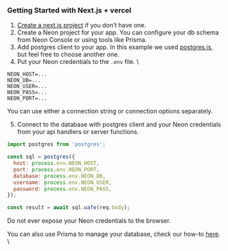 ### Getting Started with Next.js + vercel

1. [Create a next.js project](https://nextjs.org/learn/basics/create-nextjs-app/setup) if you don’t have one.
2. Create a Neon project for your app. You can configure your db schema from Neon Console or using tools like Prisma.
3. Add postgres client to your app. In this example we used [postgres.js](https://www.npmjs.com/package/postgres), but feel free to choose another one.
4. Put your Neon credentials to the `.env` file. \

```shell
NEON_HOST=...
NEON_DB=...
NEON_USER=...
NEON_PASS=...
NEON_PORT=...
```

You can use either a connection string or connection options separately.

5. Connect to the database with postgres client and your Neon credentials from your api handlers or server functions.

```javascript pages/api/hello_worlds.js
import postgres from 'postgres';

const sql = postgres({
  host: process.env.NEON_HOST,
  port: process.env.NEON_PORT,
  database: process.env.NEON_DB,
  username: process.env.NEON_USER,
  password: process.env.NEON_PASS,
});

const result = await sql.uafe(req.body);
```

Do not ever expose your Neon credentials to the browser.

You can also use Prisma to manage your database, check our how-to [here](#using-with-prisma). \

